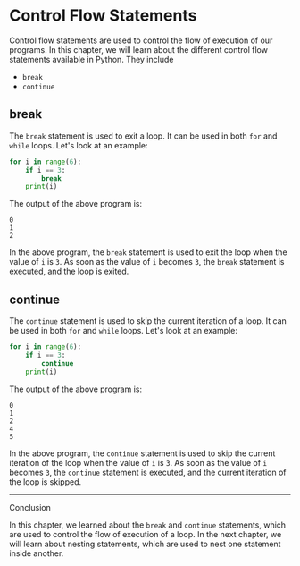 # Control Flow Statements

Control flow statements are used to control the flow of execution of our programs. In this chapter, we will learn about the different control flow statements available in Python. They include

- `break`
- `continue`

## break

The `break` statement is used to exit a loop. It can be used in both `for` and `while` loops. Let's look at an example:

```python
for i in range(6):
    if i == 3:
        break
    print(i)
```

The output of the above program is:

```text
0
1
2
```

In the above program, the `break` statement is used to exit the loop when the value of `i` is `3`. As soon as the value of `i` becomes `3`, the `break` statement is executed, and the loop is exited.

## continue

The `continue` statement is used to skip the current iteration of a loop. It can be used in both `for` and `while` loops. Let's look at an example:

```python
for i in range(6):
    if i == 3:
        continue
    print(i)
```

The output of the above program is:

```text
0
1
2
4
5
```

In the above program, the `continue` statement is used to skip the current iteration of the loop when the value of `i` is `3`. As soon as the value of `i` becomes `3`, the `continue` statement is executed, and the current iteration of the loop is skipped.

---

Conclusion

In this chapter, we learned about the `break` and `continue` statements, which are used to control the flow of execution of a loop. In the next chapter, we will learn about nesting statements, which are used to nest one statement inside another.
